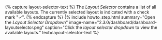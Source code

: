 {% capture layout-selector-text %}
The <i>Layout Selector</i> contains a list of all available layouts. The currently selected layout is indicated with a check mark "✓".
{% endcapture %}
{% include howto_step.html
summary="Open the <i>Layout Selector Dropdown</i>"
image-name="2.3.0/dashboard/dashboard-layoutselector.png"
caption="Click the <i>layout selector dropdown</i> to view the available layouts."
text=layout-selector-text
%}
